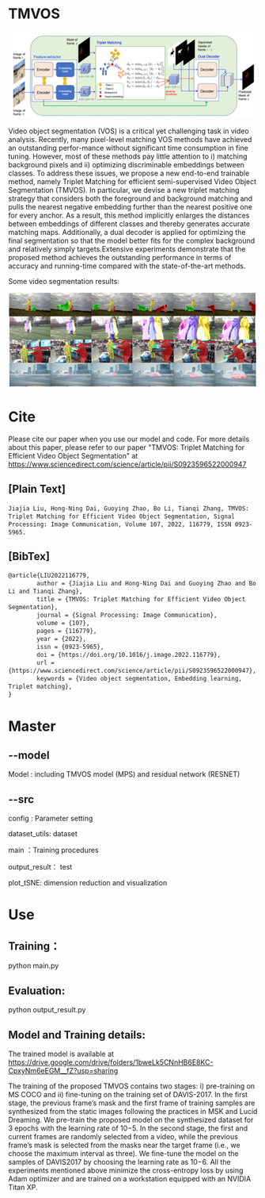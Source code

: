 # TMVOS


![image](model.png)  
  
  Video object segmentation (VOS) is a critical yet challenging task in video analysis. Recently, many pixel-level matching VOS methods have achieved an outstanding perfor-mance without significant time consumption in fine tuning. However, most of these methods pay little attention to i) matching background pixels and ii) optimizing discriminable embeddings between classes. To address these issues, we propose a new end-to-end trainable method, namely Triplet Matching for efficient semi-supervised Video Object Segmentation (TMVOS). In particular, we devise a new triplet matching strategy that considers both the foreground and background matching and pulls the nearest negative embedding further than the nearest positive one for every anchor. As a result, this method implicitly enlarges the distances between embeddings of different classes and thereby generates accurate matching maps. Additionally, a dual decoder is applied for optimizing the final segmentation so that the model better fits for the complex background and relatively simply targets.Extensive experiments demonstrate that the proposed method achieves the outstanding performance in terms of accuracy and running-time compared with the state-of-the-art methods.  
  
Some video segmentation results:


![image](result1.png)
    
      
# Cite
Please cite our paper when you use our model and code. For more details about this paper, please refer to our paper "TMVOS: Triplet Matching for Efficient Video Object Segmentation" at https://www.sciencedirect.com/science/article/pii/S0923596522000947

[Plain Text]
-------------
    Jiajia Liu, Hong-Ning Dai, Guoying Zhao, Bo Li, Tianqi Zhang, TMVOS: Triplet Matching for Efficient Video Object Segmentation, Signal Processing: Image Communication, Volume 107, 2022, 116779, ISSN 0923-5965.



[BibTex]
-------------
    @article{LIU2022116779,
            author = {Jiajia Liu and Hong-Ning Dai and Guoying Zhao and Bo Li and Tianqi Zhang},
            title = {TMVOS: Triplet Matching for Efficient Video Object Segmentation},
            journal = {Signal Processing: Image Communication},
            volume = {107},
            pages = {116779},
            year = {2022},
            issn = {0923-5965},
            doi = {https://doi.org/10.1016/j.image.2022.116779},
            url = {https://www.sciencedirect.com/science/article/pii/S0923596522000947},
            keywords = {Video object segmentation, Embedding learning, Triplet matching},
    }

Master
=

--model  
-------------

Model : including TMVOS model (MPS) and residual network (RESNET)  


--src  
-------------
config : Parameter setting  

dataset_utils: dataset  

main ：Training procedures  

output_result： test  

plot_tSNE: dimension reduction and visualization  

  
    
    

Use  
=

Training：  
--------
python main.py  


Evaluation:  
--------
python output_result.py  


Model and Training details:
--------
The trained model is available at https://drive.google.com/drive/folders/1bweLk5CNnHB6E8KC-CpxyNm6eEGM__fZ?usp=sharing


The training of the proposed TMVOS contains two stages: i) pre-training on MS COCO and ii) fine-tuning on the training set of DAVIS-2017. In the first stage, the previous frame’s mask and the first frame of training samples are synthesized from the static images following the practices in MSK and Lucid Dreaming. We pre-train the proposed model on the synthesized dataset for 3 epochs with the learning rate of 10−5. In the second stage, the first and current frames are randomly selected from a video, while the previous frame’s mask is selected from the masks near the target frame (i.e., we choose the maximum interval as three). We fine-tune the model on the samples of DAVIS2017 by choosing the learning rate as 10−6. All the experiments mentioned above minimize the cross-entropy loss by using Adam optimizer and are trained on a workstation equipped with an NVIDIA Titan XP.




